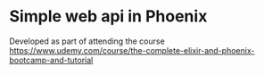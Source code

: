# Simple web api in Phoenix
Developed as part of attending the course 
https://www.udemy.com/course/the-complete-elixir-and-phoenix-bootcamp-and-tutorial
